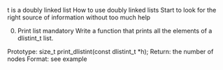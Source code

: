 t is a doubly linked list
How to use doubly linked lists
Start to look for the right source of information without too much help

0. Print list
mandatory
Write a function that prints all the elements of a dlistint_t list.

Prototype: size_t print_dlistint(const dlistint_t *h);
Return: the number of nodes
Format: see example


